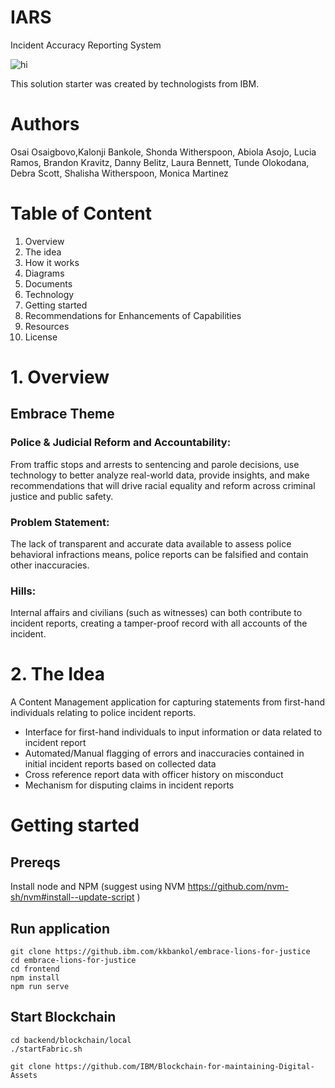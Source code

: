 
# IARS

Incident Accuracy Reporting System

<img src="https://github.com/embrace-call-for-code/lions-of-justice/blob/master/design-assets/IARS_user_interface_design.png" alt="hi" class="inline"/>


This solution starter was created by technologists from IBM.

# Authors
Osai Osaigbovo,Kalonji Bankole, Shonda Witherspoon, Abiola Asojo, Lucia Ramos, Brandon Kravitz, Danny Belitz, Laura Bennett, Tunde Olokodana, Debra Scott, Shalisha Witherspoon, Monica Martinez

# Table of Content
   1. Overview
   2. The idea
   3. How it works
   4. Diagrams
   5. Documents
   6. Technology
   7. Getting started
   8. Recommendations for Enhancements of Capabilities
   9. Resources
   10. License

# 1. Overview
## Embrace Theme 
### Police & Judicial Reform and Accountability: 
From traffic stops and arrests to sentencing and parole decisions, use technology to better analyze real-world data, provide insights, and make recommendations that will drive racial equality and reform across criminal justice and public safety.
### Problem Statement: 
The lack of transparent and accurate data available to assess police behavioral infractions means, police reports can be falsified and contain other inaccuracies.
### Hills: 
Internal affairs and civilians (such as witnesses) can both contribute to incident reports, creating a tamper-proof record with all accounts of the incident.

# 2. The Idea

A Content Management application for capturing statements from first-hand individuals relating to police incident reports. 
* Interface for first-hand individuals to input information or data related to incident report
* Automated/Manual flagging of errors and inaccuracies contained in initial incident reports based on collected data
* Cross reference report data with officer history on misconduct
* Mechanism for disputing claims in incident reports
 


# Getting started

## Prereqs
Install node and NPM (suggest using NVM https://github.com/nvm-sh/nvm#install--update-script )

## Run application
```
git clone https://github.ibm.com/kkbankol/embrace-lions-for-justice
cd embrace-lions-for-justice
cd frontend
npm install
npm run serve
```

## Start Blockchain
```
cd backend/blockchain/local
./startFabric.sh

git clone https://github.com/IBM/Blockchain-for-maintaining-Digital-Assets
```
